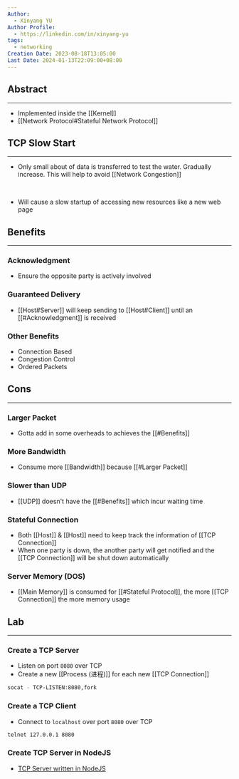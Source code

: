 ```yaml
---
Author:
  - Xinyang YU
Author Profile:
  - https://linkedin.com/in/xinyang-yu
tags:
  - networking
Creation Date: 2023-08-18T13:05:00
Last Date: 2024-01-13T22:09:00+08:00
---
```

## Abstract
---
- Implemented inside the [[Kernel]]
- [[Network Protocol#Stateful Network Protocol]]


## TCP Slow Start
---
- Only small about of data is transferred to test the water. Gradually increase. This will help to avoid [[Network Congestion]]
</br>

- Will cause a slow startup of accessing new resources like a new web page





## Benefits
---
### Acknowledgment
- Ensure the opposite party is actively involved 


### Guaranteed Delivery
- [[Host#Server]] will keep sending to [[Host#Client]] until an [[#Acknowledgment]] is received

### Other Benefits
- Connection Based
- Congestion Control
- Ordered Packets



## Cons
---
### Larger Packet
- Gotta add in some overheads to achieves the [[#Benefits]]

### More Bandwidth
- Consume more [[Bandwidth]] because [[#Larger Packet]]

### Slower than UDP
- [[UDP]] doesn't have the [[#Benefits]] which incur waiting time

### Stateful Connection
- Both [[Host]] & [[Host]] need to keep track the information of [[TCP Connection]]
- When one party is down, the another party will get notified and the [[TCP Connection]] will be shut down automatically 

### Server Memory (DOS)
- [[Main Memory]] is consumed for [[#Stateful Protocol]], the more [[TCP Connection]] the more memory usage


## Lab
---
### Create a TCP Server
- Listen on port `8080` over TCP
- Create a new [[Process (进程)]] for each new [[TCP Connection]]
```bash
socat - TCP-LISTEN:8080,fork
```
### Create a TCP Client
- Connect to `localhost` over port `8080` over TCP
```bash
telnet 127.0.0.1 8080
```
### Create TCP Server in NodeJS
- [TCP Server written in NodeJS](https://github.com/hnasr/javascript_playground/blob/master/tcp/tcp.js)

